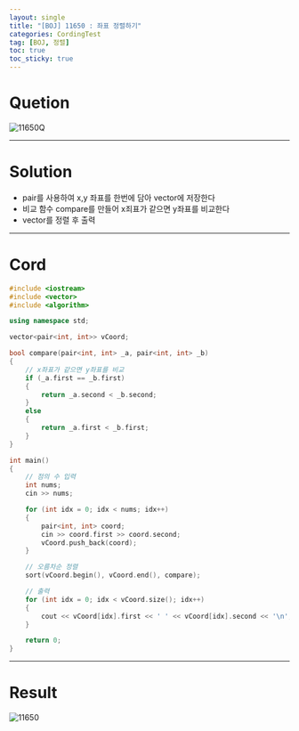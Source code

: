 ```yaml
---
layout: single
title: "[BOJ] 11650 : 좌표 정렬하기"
categories: CordingTest
tag: [BOJ, 정렬]
toc: true
toc_sticky: true
---
```


# Quetion
![11650Q](https://user-images.githubusercontent.com/97664446/169292129-c76b2c3e-c48d-4e5d-979e-c28678b8af69.PNG)
***

# Solution
- pair를 사용하여 x,y 좌표를 한번에 담아 vector에 저장한다
- 비교 함수 compare를 만들어 x죄표가 같으면 y좌표를 비교한다
- vector를 정렬 후 출력
***

# Cord
```c++
#include <iostream>
#include <vector>
#include <algorithm>

using namespace std;

vector<pair<int, int>> vCoord;

bool compare(pair<int, int> _a, pair<int, int> _b)
{
	// x좌표가 같으면 y좌표를 비교
	if (_a.first == _b.first)
	{
		return _a.second < _b.second;
	}
	else
	{
		return _a.first < _b.first;
	}
}

int main()
{
	// 점의 수 입력
	int nums;
	cin >> nums;

	for (int idx = 0; idx < nums; idx++)
	{
		pair<int, int> coord;
		cin >> coord.first >> coord.second;
		vCoord.push_back(coord);
	}

	// 오름차순 정렬
	sort(vCoord.begin(), vCoord.end(), compare);

	// 출력
	for (int idx = 0; idx < vCoord.size(); idx++)
	{
		cout << vCoord[idx].first << ' ' << vCoord[idx].second << '\n';
	}

	return 0;
}
```
***

# Result
![11650](https://user-images.githubusercontent.com/97664446/169292123-3de79cec-26c6-4c49-a37f-c019720e017d.PNG)


